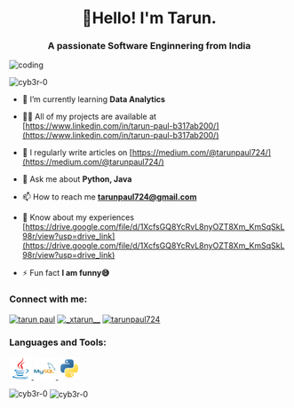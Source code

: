 <h1 align="center">👋Hello! I'm Tarun.</h1>
<h3 align="center">A passionate Software Enginnering from India</h3>

<img alt="coding" alig="right"  width="400" src="https://camo.githubusercontent.com/cae12fddd9d6982901d82580bdf321d81fb299141098ca1c2d4891870827bf17/68747470733a2f2f6d69726f2e6d656469756d2e636f6d2f6d61782f313336302f302a37513379765349765f7430696f4a2d5a2e676966">

<p align="left"> <img src="https://komarev.com/ghpvc/?username=cyb3r-0&label=Profile%20views&color=0e75b6&style=flat" alt="cyb3r-0" /> </p>

- 🌱 I’m currently learning **Data Analytics**

- 👨‍💻 All of my projects are available at [https://www.linkedin.com/in/tarun-paul-b317ab200/](https://www.linkedin.com/in/tarun-paul-b317ab200/)

- 📝 I regularly write articles on [https://medium.com/@tarunpaul724/](https://medium.com/@tarunpaul724/)

- 💬 Ask me about **Python, Java**

- 📫 How to reach me **tarunpaul724@gmail.com**

- 📄 Know about my experiences [https://drive.google.com/file/d/1XcfsGQ8YcRvL8nyOZT8Xm_KmSqSkL98r/view?usp=drive_link](https://drive.google.com/file/d/1XcfsGQ8YcRvL8nyOZT8Xm_KmSqSkL98r/view?usp=drive_link)

- ⚡ Fun fact **I am funny😅**

<h3 align="left">Connect with me:</h3>
<p align="left">
<a href="https://linkedin.com/in/tarun paul" target="blank"><img align="center" src="https://raw.githubusercontent.com/rahuldkjain/github-profile-readme-generator/master/src/images/icons/Social/linked-in-alt.svg" alt="tarun paul" height="30" width="40" /></a>
<a href="https://instagram.com/_xtarun__" target="blank"><img align="center" src="https://raw.githubusercontent.com/rahuldkjain/github-profile-readme-generator/master/src/images/icons/Social/instagram.svg" alt="_xtarun__" height="30" width="40" /></a>
<a href="https://auth.geeksforgeeks.org/user/tarunpaul724" target="blank"><img align="center" src="https://raw.githubusercontent.com/rahuldkjain/github-profile-readme-generator/master/src/images/icons/Social/geeks-for-geeks.svg" alt="tarunpaul724" height="30" width="40" /></a>
</p>

<h3 align="left">Languages and Tools:</h3>
<p align="left"> <a href="https://www.java.com" target="_blank" rel="noreferrer"> <img src="https://raw.githubusercontent.com/devicons/devicon/master/icons/java/java-original.svg" alt="java" width="40" height="40"/> </a> <a href="https://www.mysql.com/" target="_blank" rel="noreferrer"> <img src="https://raw.githubusercontent.com/devicons/devicon/master/icons/mysql/mysql-original-wordmark.svg" alt="mysql" width="40" height="40"/> </a> <a href="https://www.python.org" target="_blank" rel="noreferrer"> <img src="https://raw.githubusercontent.com/devicons/devicon/master/icons/python/python-original.svg" alt="python" width="40" height="40"/> </a> </p>

<p><img align="left" src="https://github-readme-stats.vercel.app/api/top-langs?username=cyb3r-0&show_icons=true&locale=en&layout=compact" alt="cyb3r-0" /></p>

<p>&nbsp;<img align="center" src="https://github-readme-stats.vercel.app/api?username=cyb3r-0&show_icons=true&locale=en" alt="cyb3r-0" /></p>

